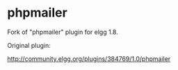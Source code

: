 phpmailer
=========

Fork of "phpmailer" plugin for elgg 1.8.

Original plugin:

  http://community.elgg.org/plugins/384769/1.0/phpmailer

